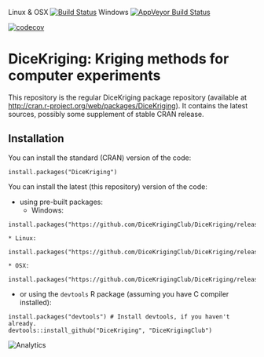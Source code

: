 Linux & OSX [![Build Status](https://travis-ci.org/DiceKrigingClub/DiceKriging.png)](https://travis-ci.org/DiceKrigingClub/DiceKriging)
Windows [![AppVeyor Build Status](https://ci.appveyor.com/api/projects/status/github/DiceKrigingClub/DiceKriging?branch=master&svg=true)](https://ci.appveyor.com/project/DiceKrigingClub/DiceKriging)

[![codecov](https://codecov.io/gh/DiceKrigingClub/DiceKriging/branch/master/graph/badge.svg)](https://codecov.io/gh/DiceKrigingClub/DiceKriging)

# DiceKriging: Kriging methods for computer experiments

This repository is the regular DiceKriging package repository (available at http://cran.r-project.org/web/packages/DiceKriging).
It contains the latest sources, possibly some supplement of stable CRAN release.

Installation
------------

You can install the standard (CRAN) version of the code:

```
install.packages("DiceKriging")
```

You can install the latest (this repository) version of the code:

  * using pre-built packages:
    * Windows:
```
install.packages("https://github.com/DiceKrigingClub/DiceKriging/releases/download/windows/DiceKriging_1.5.6.zip")
```
    * Linux:
```
install.packages("https://github.com/DiceKrigingClub/DiceKriging/releases/download/linux/DiceKriging_1.5.6.tar.gz")
```
    * OSX:
```
install.packages("https://github.com/DiceKrigingClub/DiceKriging/releases/download/osx/DiceKriging_1.5.6.tgz")
```
  * or using the `devtools` R package (assuming you have C compiler installed):
```
install.packages("devtools") # Install devtools, if you haven't already.
devtools::install_github("DiceKriging", "DiceKrigingClub")
```

![Analytics](https://ga-beacon.appspot.com/UA-109580-20/DiceKriging)
